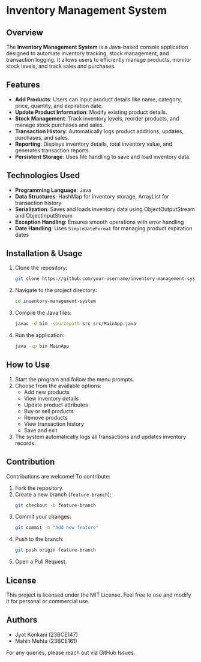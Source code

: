 # Inventory Management System

## Overview
The **Inventory Management System** is a Java-based console application designed to automate inventory tracking, stock management, and transaction logging. It allows users to efficiently manage products, monitor stock levels, and track sales and purchases.

## Features
- **Add Products**: Users can input product details like name, category, price, quantity, and expiration date.
- **Update Product Information**: Modify existing product details.
- **Stock Management**: Track inventory levels, reorder products, and manage stock purchases and sales.
- **Transaction History**: Automatically logs product additions, updates, purchases, and sales.
- **Reporting**: Displays inventory details, total inventory value, and generates transaction reports.
- **Persistent Storage**: Uses file handling to save and load inventory data.

## Technologies Used
- **Programming Language**: Java
- **Data Structures**: HashMap for inventory storage, ArrayList for transaction history
- **Serialization**: Saves and loads inventory data using ObjectOutputStream and ObjectInputStream
- **Exception Handling**: Ensures smooth operations with error handling
- **Date Handling**: Uses `SimpleDateFormat` for managing product expiration dates

## Installation & Usage
1. Clone the repository:
   ```sh
   git clone https://github.com/your-username/inventory-management-system.git
   ```
2. Navigate to the project directory:
   ```sh
   cd inventory-management-system
   ```
3. Compile the Java files:
   ```sh
   javac -d bin -sourcepath src src/MainApp.java
   ```
4. Run the application:
   ```sh
   java -cp bin MainApp
   ```

## How to Use
1. Start the program and follow the menu prompts.
2. Choose from the available options:
   - Add new products
   - View inventory details
   - Update product attributes
   - Buy or sell products
   - Remove products
   - View transaction history
   - Save and exit
3. The system automatically logs all transactions and updates inventory records.

## Contribution
Contributions are welcome! To contribute:
1. Fork the repository.
2. Create a new branch (`feature-branch`):
   ```sh
   git checkout -b feature-branch
   ```
3. Commit your changes:
   ```sh
   git commit -m "Add new feature"
   ```
4. Push to the branch:
   ```sh
   git push origin feature-branch
   ```
5. Open a Pull Request.

## License
This project is licensed under the MIT License. Feel free to use and modify it for personal or commercial use.

## Authors
- Jyot Konkani (23BCE147)
- Mahin Mehta (23BCE161)

For any queries, please reach out via GitHub Issues.

